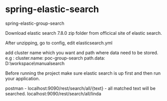 # spring-elastic-search
spring-elastic-group-search


Download elastic search 7.8.0 zip folder from officical site of elastic search.

After unzipping, go to config, edit elasticsearch.yml

add cluster name which you want and path where data need to be stored.
e.g :
cluster.name: poc-group-search
path.data: D:\workspace\manualsearch

Before running the project make sure elastic search is up first and then run your application.

postman - 
localhost:9090/rest/search/all/{text} -  all matched text will be searched.
localhost:9090/rest/search/all/linda

